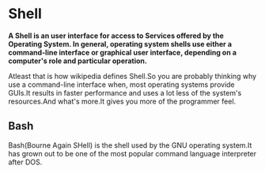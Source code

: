 <h1>Shell</h1>

**A Shell  is an user interface for access to Services offered by the Operating System. In general, operating system shells use either a command-line interface or graphical user interface, depending on a computer's role and particular operation.**

Atleast that is how wikipedia defines Shell.So you are probably thinking why use a command-line interface when, most operating systems provide GUIs.It results in faster performance and uses a lot less of the system's resources.And what's more.It gives you more of the programmer feel.

<h2>Bash</h2>
Bash(Bourne Again SHell) is the shell used by the GNU operating system.It has grown out to be one of the most popular command language interpreter after DOS.

